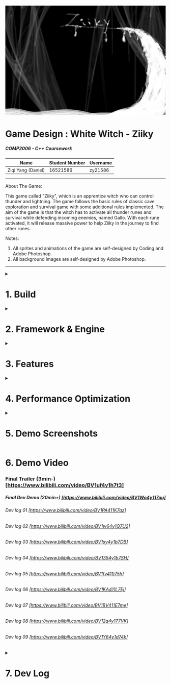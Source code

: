 ![GameTitleBar](images/title.png)

# Game Design : White Witch - Ziiky

##### COMP2006 - C++ Coursework 

| Name               | Student Number | Username |
| ------------------ | -------------- | -------- |
| Ziqi Yang (Daniel) | 16521586       | zy21586  |

---

About The Game:

This game called "Ziiky", which is an apprentice witch who can control thunder and lightning. The game follows the basic rules of classic cave exploration and survival game with some additional rules implemented. The aim of the game is that the witch has to activate all thunder runes and survival while defending incoming enemies, named Gallo. With each rune activated, it will release massive power to help Ziiky in the journey to find other runes.

Notes:

1.  All sprites and animations of the game are self-designed by Coding and Adobe Photoshop.
2.  All background images are self-designed by Adobe Photoshop.

---

<details>
  <summary><h1> 1. Build </h1></summary>

    If you are running on Visual Studio 2019 (e.g. lab pcs), that is the default, so just run the CourseworkBase2021_vs2019.sln file which is in this directory.
    
    This is set up to use Visual Studio 2019. You can probably migrate it to later versions if you wish.
    
    When you build, the output executables will be placed in the Debug and Release directories in this folder.
    When you run the program from within visual studio, it will look for things like the fonts and images in the src directory.
    You MUST have the SDL dll files in your debug and release directories if you want to be able to run it. e.g. copy everything from the SDL/SDL2_dlls_x86 directory into your debug and release directories and it will find the SDL dlls that it needs to run.
</details>



<details>
  <summary><h1> 2. Framework & Engine </h1></summary>


  <details>
    <summary> 1. GameObject & Inheritable</summary>


| Class / Design Pattern | Description                                                  |
| ---------------------- | ------------------------------------------------------------ |
| GameObject             | All game objects inherit from DisplayableObject class and will be contained and handled in the DisplayableObjectContainer. <br />Each game object is enhanced with a sprite and ImageMappingGeneralist(see below), which can display image with **rotation, translation and color Manipulation**.<br />Each GameObject uses **center as coordinate** and saved as Vec2(see below) by default. |
| Inheritable Interfaces | As game object is still too general for all kinds of game items. We have more detailed interface/abstract class that are inheritable for GameObject. |
| BaseButton             | Specifying a game object that is an animated (see Animator&Animation class) button which can handle user mouse click/hover events. |
| Damageable             | Specifying a game object that can be damaged by attacks/spells by takeHit(int damage). |
| LivingEntity           | Subclass of Damageable, specifying a game object that has a life and can be killed (such as enemies, player). |
| Collidable             | Used together with CollisionSystem, specifying a game object can collide actively to others. |

</details>

<details>
  <summary>2. Engine, Finite State Machine & Scene System</summary>


| Class / Design Pattern | Description                                                  |
| ---------------------- | ------------------------------------------------------------ |
| Engine                 | Inherited from BaseEngine, the engine's job is to initialize state machine, carry out update, fixed updates, detecting input and rendering pipeline and transfer the job to state machine to handle. |
| Finite State Machine   | The state machine receives jobs from engine and relays the job further to the current scenes(6 scenes:     <br />     MENU,<br/>    LOADING,<br/>    GAME,// gaming, pause, win(intermediate)<br/>    RESULT, // win<br/>    INSTRUCTION,<br/>    RECORD). It is state machine's job to determine and switch between scenes. |
| BaseScene              | The basic structure of each scene to handle different event such as onCreation, onDestroy, onActivate, onDeactivate.. |
| GameScene              | Where the player plays the game. Controls all the elements in the game: Map generator, enemy spawner, camera, environment render, UIs...<br />Has three inner state as **Pause, Game over and Win**. |
| LoadingScene           | A Fake Loading Scene because we are doing mono-threading, the loading cannot really load under the scene, this scene is only for hiding the loading time and giving players a professional feeling. |
| MenuScene              | An animated Menu Scene with a interactable sand simulation system(see below) |
| IntroScene             | A zoomable and draggable scene with user manual.             |
| Result and Record      | Two similar scene shows the player the record made and the best. |

</details>


<details>
  <summary> 3. Camera</summary>


| Class / Design Pattern | Description                                                  |
| ---------------------- | ------------------------------------------------------------ |
| GameCamera             | Camera class contains and handles FilterPoints like scaling and translation added on drawingSurface. GameCamera can be bind onto a specific game object (player in this game) and follow the game object while it moves. <br />1. GameCamera will add a strict limit when player approach the boundary of the map, instead of place the player as center, it will be restricted by the map boundary<br />2. GameCamera can handle simple camera effect like shaking. |
| ViewCamera             | ViewCamera is used in introScene to zoom and shrink the screen. |

</details>


<details>
  <summary> 4. Animation System</summary>


| Class / Design Pattern | Description                                                  |
| ---------------------- | ------------------------------------------------------------ |
| Animator               | When a gameObject needs to display itself as aniamtion (with images), it is the animator's job to realize the current state of the game object, switch and display the animation accordingly. Each animator class is generated and initialized from template class code based on the state it will handle. E.g. player can have a player state with idle, running left, right and etc. Each animator has several animations according to different states. |
| Animation              | Each animation has several images/sprites as a set of frames and controls the fps of the animation. |

</details>


<details>
  <summary> 5. Other System</summary>


| Class / Design Pattern | Description                                                  |
| ---------------------- | ------------------------------------------------------------ |
| TileManager            | A enhanced tile manager with empty and boundary check: SubClasses :CaveGenerator, <br />GroundRenderer,<br />DeadWallSpawner, <br />RuneManager,<br />ParticleMap. <br />See Feature Section below. |
| RecordManager          | Handles read/wirte to the record file and return result string list accordingly. |
| CollisionSystem        | Enhanced CollisionDetection class with checkObstacleBy(four)Square points |
| ImageMappingGeneralist | Can handle image translation, offseting, rotaion,hue, merging and brightness. |

</details>


<details>
  <summary> 6. Utility Functions</summary>


| Class / Design Pattern | Description                                                  |
| ---------------------- | ------------------------------------------------------------ |
| debug                  | quick debug function by console output                       |
| transform functions    | direction enumeration, Vector2D struct, Position Pair struct, util-functions coping with **2d translation, indexing, 2d rotation, center rotation and some high-performance function(see performance section)** |
| math functions         | to implement **procedural animation**, I write some 2d & linear math function to use: **clamp**(with boundary), random generator(with boundary), **linear interpolation, ping-pong, smooth step.** |
| timeStr translation    | interpret time in second int to string with format.          |
| check contain          | template function to check if an object can be found inside a given list. |

</details>

</details>




<details>
  <summary><h1> 3. Features </h1></summary>
<details>
  <summary> 1. Map System</summary>
  
| Class / Design Pattern | Description                                                  |
| ---------------------- | ------------------------------------------------------------ |
| CaveGenerator          | This is a rouge-like survival game. Therefore, I made an auto-generated cave map with size 12800 * 7200 which the player can explore in the cave with a 720 * 720 sized camera following.<br />1. I implemented this by first randomly by given seed setting each tile type of the map as cave tile/empty ground tile and then using a **cellular-automata algorithm** to **smooth** the noised map several times(based on strength) to converge all same tiles to generate several caves. <br />2. After that, I implemented a **flood-fill algorithm** to get all caves I got and refine the map by eliminating the cave with invalid size (too small or too big). Finally, I implemented another modified **TSP AI algorithm** to connect all caves by finding the shortest path btw two tiles that are edges of every two caves and creating paths btw them by setting all tiles whose coordinates are overlapped by the lines btw these pairs of edges with a pre-set width. <br />3. When connecting caves, by making sure all caves are connected, I set the cave with the largest size as main cave and make each cave is either connected to the main cave or the cave it connected with is connected to the main room and recursively. Therefore, all caves are achievable by the player after this process.<br />4. During the generation, this generator will also initialize other tile types such as rune's position, dead walls, enemy spawning points and player's initial position. |
| RuneManger             | During the generation of cave map, before connection all the cave together, CaveGenerator will set runes' position as tile type in each cave. The number of runes in each cave is based on their size with a minimum value as 1. It's RuneManger's job to initialize runes and handle all events to each runes. |
| GroundRender           | This tile map as environment renderer will control the random environment features like fuzzy visual effect and different images of stones on the ground. |
</details>




<details>
  <summary> 2. Player & Control</summary>


| Features                             | Description                                                  |
| ------------------------------------ | ------------------------------------------------------------ |
| Living Entity                        | the player is a subclass of LivingEntity which can be killed by enemies (named Gallo). |
| Image Animation                      | the player has 3 sets of 3-frame animations which are: idle, left, right. Note that the left and right animations are not simply mirrored because of the same direction of shadowing. |
| Visual Effect (procedural animation) | 1. When attacked by enemies (Gallo or DeadWall), the player sprite will flash with a lerped time interval to inform the player of the damage.<br />2. When the HP is lower than 20%,  the player sprite will be masked with red color to inform the player. |
| player controller                    | handles the user input with smoothened playing experience by check x/y collision separately to avoid some stark stops. |

</details>



<details>
  <summary> 3. Enemies (Gallo & Dead Wall)</summary>


| Features          | Description                                                  |
| ----------------- | ------------------------------------------------------------ |
| Gallo             | 1. We have two types of enemies. Gallo is a subclass of LivingEntity which can be killed by the player.<br />2. **States**: gallo has 5 states and 4 behaviors.<br />3. **Inactive**: all dead/asleep gallos are inactive which are invisible and to be re-spawned by EnemySpawner<br />4. **Wander**: when gallos are far enough (300 radius) from the player, they just keep wandering in a random speed and to a random position (100 radius from current position in frequency as 5s max) while keep detecting the player.<br />5. **Chase**: when detecting the player, the gallo starts to chase the player with speed a little faster than player. The target position is updated in a pre-set frequency (1s per update)<br />6. **Attack**: when the gallo is close enough (50 radius) to the player, it starts to attack the player in a frequency of 0.3s with damage 30 (see animation below).<br />7. **Sleep**: when the gallo is even far enough (1000 radius) from the player and think the player will not be approached in a while, it stops wandering and makes itself sleep and waits for the EnemySpawner to awake it at a new position again near the player.<br />8. **OnDeath**: when killed by the player, the gallo starts to play the death effect before finally disappearing. (see animation below) |
| EnemySpawner      | All gallos are controlled by EnemySpawner. <br />1. the max number of gallos alive in the game: 25 max.<br />2. the interval of spawning is 0.8s<br />3. the position of each gallo spawned: 400 radius from player(outside the camera's view), to give the player a feeling that the enemies are already there. |
| Gallo's Animation | 1. All animations of all states of gallo are made by code (procedural animation) without image.<br />2. **Wander & Chase:** When wandering, the color of eyes of gallos are black with fuzzy feathers; when detecting and chasing the player, they turn to red.<br />3. **Attack**: When attacking the player, they transform to a new dark formation: 1. growing its size at a linear interpolated speed; 2. using their dark feathers to attack.<br />4. **Death**: On death, they transform to a new formation: 1. turning into white color; 2. growing its size at a linear interpolated speed while shrink their oval's width to vanish.<br />5. They display themselves based on left and right direction. |
| Dead Wall         | 1. This type of enemies is treated as dangerous environment, which is **undamageable** and player needs to avoid.<br />2. All dead walls are generated by DeadWallSpawner living on the edge of the cave.<br />3. When the player approaches, all walls around the player will be awake and start to attack the player at a short interval with lower damage (3). |

</details>




<details>
  <summary> 4. Spell System</summary>


| Features                | Description                                                  |
| ----------------------- | ------------------------------------------------------------ |
| Wand                    | 1. There is a wand flying around the player which can cast Magic Bolt (projectile class in code)(trigger by mouse and support auto shooting when pressed).<br />2. The wand is a game object whose position controlled by the user's mouse position. The wand will always be around the player (35 radius) and facing the direction to the mouse cursor.<br />3. It is the wand's job to cast spell and produce projectiles to hit enemies.<br /><br />4. The wand has a 2-frame animation with images.<br />5. To enhance a **smoothened experience,** I used states to control if the wands can produce magic bolts to allow the user keep firing when keeping the left mouse down instead of the need of clicking multiple times.<br />6. **There is no limit on cast magic bolts, fire as you wish!** |
| Magic Bolt (Projectile) | 1. Projectile is not a game object but rather a Collidable class contains information of the projectile position, when to explore, if hit enemies or walls. <br />2. It is the wand's job to render animation of each projectile based on their states.<br />3. **Flying**: when initialized with mouse direction, the projectile starts at the exact position of wand's orb and flies to that direction at speed 5. While flying, the bolt grows at the speed tuned by **smooth-step algorithm by lerp** until it hit some enemies, walls, or disappear if out of the camera's view.<br />4. **Explode**: when hit enemies or walls, it causes damages(1000 on gallo) and plays an explosion procedural animation by **implementing a ping-ping algorithm ** to bounce the size of the projectile while a blue cast shadow for delayed seconds (1s). |
| Thunder Zone            | As mentioned at the beginning, the player can control the power of thunder, here it is.<br />1. By pressing right button, a Thunder Zone will appear around the player and grow to a max radius.<br />2. All the enemies inside the Thunder Zone will be kill by Lightning strike (**Thunder bolt**).<br />3. However, this spell is too powerful so it consumes energy (MP). The MP will **resume** as time goes.<br /><br />4. **Camera shaking**: when casting thunder zone, the game camera will be informed to handle a shaking effect!!! |
| Thunder Bolt            | 1. Its the Thunder Zone's job to initialize, control and render all thunder bolts, similar as Wand to Magic bolts.<br />2. The animation of each Thunder Bolt contains two types: <br />3. **Lightning strike by Procedural animation:** when initializing the thunder bolt, a list will push the end position as target's position and the add the start position as the top of target just a little above the view of camera so the player can have a feeling the thunder comes from the sky. Then based on the distance of two position. It will calculate and add number of internal position into the list with random offset to form the effect of a thunder strike. Finally, it will be played in a very short interval to simulate flash effect.<br />4. **Explosion effect by 2-frame animation with images**: cast  a explosion effect at the target position. |
| Runes                   | 1. All the runes are initialized in inactive state by RuneManager during map generation phase and controlled during the game. When the player approaches a rune and activates it, the rune will go into activating state and release powerful spell to kill all enemies around(400 radius) and finally go into active state delayed by 5 seconds. After that this rune will no longer be needed and will be removed from the DisplayableObjectContainer and deleted. |

</details>


<details>
  <summary> 5. UI</summary>


| Features               | Description                                                  |
| ---------------------- | ------------------------------------------------------------ |
| GameScene - GameUI     | This UI is a gameobjectl, with an inner debugPanel(can be helpful during dev. and debug), to display the current state of the player, such as current HP, the number of Kills, the number of Runes activated, surviving time and FPS.<br />I intentionally designed and arranged an animated UI panel to present an active feeling for the player in the game with the colour scheme similar to the player (cyan and white). |
| GameScene - GameOverUI | When the player is killed, the game Scene will display a Game Over UI with a drew picture(see screenshots below) as background to let the player to choose play again or back to the Start Menu. This UI is designed as an inner state of the GameScene instead of a separate scene because I intended to make the UI semi-transparent and still render the game scene (such as enemies and players) with only stop some specific elements (such as enemies's wandering, player controls and some data) |
| GameScene - PauseUI    | Similar to the GameOverUI, when pressing Space button, the game is paused (only the enemy movement, player control and timer in the UI are paused, all other animation are remained) and a semi-transparent smoke effect is displayed on the game scene. Then, the player can choose to resume the game or go back to the Start Menu. |
| GameScene - WinUI      | Similar to GameOverUI, when the player has activated all the runes (though it is not trivial to achieve that lol, I secretly added a developer sugar to let you win directly during the debug/test by pressing "o", don't tell any others please,between you and me.) |
| IntroScene             | Instruction scene presents you a great (I reckon at least) hand-drawn user manual to teach you how to play the game. It is scrollable and draggable by ViewCamera and two FilterPoints, have fun with it. |
| LoadingScene           | I intended to design a "fake" Loading Scene because we are doing mono-threading, the loading cannot really load under the scene. But hopefully, this scene would smooth the cringgy feeling of stark loading time and giving players a good feeling. |
| MenuScene              | This is a menu scene with a interactable sand simulation system. By click left mouse button, the user can generate more particles into the scene; by click right mouse button, the user can erase all the particles around the mouse position. And all other particles will simulated the sand behavior to fill the erased gap.<br /> when the number of particles exceeds a specific number, the bottom level of particles will be eliminated to ensure there will not be too many of them!<br />Each particle is a struct contains a fixed color to simulated a noise effect of sand. Of course it is still a menu page  with four animated button. |
| RecordScene            | In this scene you can view the best record made by previous players. And you are allow to reset the record with a rest button. |
| ResultScene            | After winning the game,  you are transferred to this scene to show your record and compare with the best record. You will be asked to input your name with alphabetic character within  a length of 25. Of course you can discard your record and go back to menu directly. |

</details>


<details>
  <summary> 6. Particle System - sand simulation</summary>


| Features       | Description                                                  |
| -------------- | ------------------------------------------------------------ |
| PaiticleSystem | I designed a particle system to simulate a sand simulation by cellular automata algorithm on the Menu Scene and loading Scene.<br />1. Inspired by famous game Noita: https://www.youtube.com/watch?v=prXuyMCgbTc<br />2. By click left mouse button, the user can generate more particles into the scene; by click right mouse button, the user can erase all the particles around the mouse position. And all other particles will simulated the sand behavior to fill the erased gap.<br />3. when the number of particles exceeds a specific number, the bottom level of particles will be eliminated to ensure there will not be too many of them!<br />4. Each particle is a struct contains a fixed color to simulated a noise effect of sand. |

</details>
</details>


<details>
  <summary><h1> 4. Performance Optimization </h1></summary>



| Features           | Description                                                  |
| ------------------ | ------------------------------------------------------------ |
| Render Environment | 1.Because the game map is huge compared to the screen size, I check the boundary coordinates of camera every frame and only render the elements efficiently inside the view of camera.<br />2. As the ground is a tile manager, and only a few random stones needs to be pre-set and render separately, instead of render the ground tile one by one with the same colour, I simply fill the background as a dark grey colour and skip the tiles that are empty and only draw the wall tile as black. For the environmental stones, make a separate tile manager class to render the stone sprites. This simple pipeline made the process much faster.<br /> |
| Dead Wall          | This consume the most performance during the game because each single unit will need to detect the player's position and echoing to their neighbour to attack the player. So I changed the recursive echoing to a simple radius detection and only change the players' state to make sure the player will only take the damage from all units once per frame. |
| drawSomeTile       | TBC, unfixed bug still here, so I used drawAllTiles instead, will fix it later. |
| fast get the distance(target offset) by a speed and unnormalized direction                | Vec2 utils_offset_by_direction(double distance, const Vec2& unNormalizedDir) I found a faster method to normalize vector: https://www.h3xed.com/programming/fast-unit-vector-calculation-for-2d-games by Getting absolute value of each vector  |

</details>


<details>
  <summary>  <h1>5. Demo Screenshots </h1></summary>


### Loading Scene

![GameTitleBar](images/loadingScene.png)

### Game Demo

![GameTitleBar](images/gameDemo01.png)

![GameTitleBar](images/gameDemo02.png)

### Game Over

![GameTitleBar](images/GAMEZ_OVER_BG.png)



### Pause Scene

![GameTitleBar](images/pauseScene.png)

### Winner Scene

![GameTitleBar](images/WIN_BG_01.png)

![GameTitleBar](images/WIN_BG_02.png)

### User Manual

![GameTitleBar](images/INSTRUCTION_01.png)

</details>




# 6. Demo Video

### Final Trailer (3min-) [https://www.bilibili.com/video/BV1uf4y1h7t3]

##### Final Dev Demo (20min+) [https://www.bilibili.com/video/BV1Wo4y117ou]

###### Dev log 01  [https://www.bilibili.com/video/BV1PA411K7az]

###### Dev log 02  [https://www.bilibili.com/video/BV1w64y1Q7U2]

###### Dev log 03  [https://www.bilibili.com/video/BV1sy4y1b7DB]

###### Dev log 04  [https://www.bilibili.com/video/BV1354y1b7SH]

###### Dev log 05  [https://www.bilibili.com/video/BV1fv411j75h]

###### Dev log 06 [https://www.bilibili.com/video/BV1KA411L7Ej]

###### Dev log 07  [https://www.bilibili.com/video/BV1BV411E7me]

###### Dev log 08  [https://www.bilibili.com/video/BV12q4y177VK]

###### Dev log 09  [https://www.bilibili.com/video/BV1Y64y1d74k]



<details>
  <summary>  <h1>7. Dev Log </h1></summary>
1. particle system(sand) (AI: cellular automata)

2. procedural generated cave (AI: cellular automata + flood algorithm)

   - randomization - smoothing 
   - connection btw separated caves

3. Player (sprite + movement + rotation)

4. Player weapon(wand) (translation +cast spell + projectile)

5. Player sprite BG mask out 

6. Camera (by translation filter)

7. Player magic shoot (trigger by mouse and support auto shooting when pressed)

8. Map edge refining

9. collision detection (utils-funciton + collider layer)

10. better collision detection enhance smooth experience by checking input separately

11. animator - animations - id, frames

    - at this point of time,  I have learn to use shared_pointer right now, so I will use this feature from now on.

12. need to change shared to unique!

13. dead wall enemy  & (idle/attack - frequency&density)effect & optimization !!!!! 

14. damageable & living entity

15. projectile destroy when: 1. hit wall, 2. hit enemy 3. out of screen(so you can chase it inside the screen)

16. implementing a lerp and ping-pong function for procedural visual effect!!!!

17. enemy spawn system: clamp to make wander far enough

18. procedural animation : effect lerp when taking hit

19. procedural animation : magic shoot floating fly + bloom

20. procedural animation : gallo death effect

21. finite-state machine (FSM).  ! nice !

22. Thunder Storm!

23. UI - life bar & MP for thunderStorm

24. UI - data

25. camera offset limiting

26. UI - procedural animation

27. Rune effect - two states now

28. menu page: BG animation

29. menu page: sand simulation - random + positioned + moused

30. menu page: sand simulation - erasable by mouse

31. menu page: sand simulation - color noise!

32. menu page: sand simulation - restrict the number of spirit-particles, auto erase when exceeding.

33. menu page: 4 buttons with animation

34. using fillBackground() rather than filling every single tile to draw BG:  enhance performance!!!

35. add groundRenderer to draw random sprite on ground

36. groundRenderer: add random texture to provide gaming feeling

37. shaking camera!!!!!!!!!!!!!!!!!!!!!!!!!!!!!!!

38. 

39. add a pause state in GameScene

40. make pause UI shadowing the original game screen 

41. add smoke effect by self-defined ImageMappinin  pause UI

42. fixed resume time

43. Game over UI shadowing and pausing the original game screen

44. add Game over UI BG.

45. Game over: replay + back to menu

46. WIN UI shadowing and pausing the original game screen

47. WIN lightening effect TBCTBCTBC

    

48. 15th

49. Added a new title visual effect on pause, gameover, win and result screen

50. Added a RESULT SCENE with record.txt  (r/w) 

51. Added a user name input bar by keyboard 

52. Added discard and save button with alerts

53. Added a pattern detection for input and non-empty check when saving

54. Added an animated loading Screen

55. Added initialization log on loading screen

56. Added particle system without mouse handling on loading screen

57. Added Thunder Zone Spell when a Rune is activated

58. debug on multi-kills by one spell (now only effect is remained without taking damage)

59. adjust spells' balance with enemies.

60. 16th

61. Instruction screen with zooming (filterpoints) 

62. record view screen

63. added an user manual on instruction scene

    
</details>


